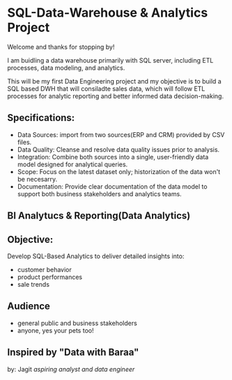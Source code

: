 # SQL-Data-Warehouse & Analytics Project
Welcome and thanks for stopping by!

I am buidling a data warehouse primarily with SQL server, including ETL processes, data modeling, and analytics.

This will be my first Data Engineering project and my objective is to build a SQL based DWH that will consiladte sales data, which will follow ETL processes for analytic reporting and better informed data decision-making.

## Specifications:
  - Data Sources: import from two sources(ERP and CRM) provided by CSV files.
  - Data Quality: Cleanse and resolve data quality issues prior to analysis.
  - Integration: Combine both sources into a single, user-friendly data model designed for analytical queries.
  - Scope: Focus on the latest dataset only; historization of the data won't be necesarry.
  - Documentation: Provide clear documentation of the data model to support both business stakeholders and analytics teams.

## BI Analytucs & Reporting(Data Analytics)

## Objective:
Develop SQL-Based Analytics to deliver detailed insights into:
  - customer behavior
  - product performances
  - sale trends

## Audience
  - general public and business stakeholders
  - anyone, yes your pets too!



Inspired by "Data with Baraa"
----------------------------------------------------------------------------------------------
by: Jagit
_aspiring analyst and data engineer_

